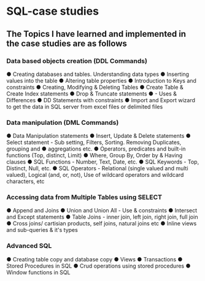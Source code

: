 # SQL-case studies
## The Topics I have learned and implemented in the case studies are as follows

### Data based objects creation (DDL Commands)
● Creating databases and tables. Understanding data types
● Inserting values into the table
● Altering table properties
● Introduction to Keys and constraints
● Creating, Modifying & Deleting Tables
● Create Table & Create Index statements
● Drop & Truncate statements
● - Uses & Differences
● DD Statements with constraints
● Import and Export wizard to get the data in SQL server from excel files or delimited files

### Data manipulation (DML Commands)
● Data Manipulation statements
● Insert, Update & Delete statements
● Select statement - Sub setting, Filters, Sorting. Removing Duplicates, grouping and
● aggregations etc.
● Operators, predicates and built-in functions (Top, distinct, Limit)
● Where, Group By, Order by & Having clauses
● SQL Functions - Number, Text, Date, etc.
● SQL Keywords - Top, Distinct, Null, etc.
● SQL Operators - Relational (single valued and multi valued), Logical (and, or, not), Use of 
wildcard operators and wildcard characters, etc

### Accessing data from Multiple Tables using SELECT
● Append and Joins
● Union and Union All - Use & constraints
● Intersect and Except statements
● Table Joins - inner join, left join, right join, full join
● Cross joins/ cartisian products, self joins, natural joins etc
● Inline views and sub-queries & it's types

### Advanced SQL
● Creating table copy and database copy
● Views
● Transactions
● Stored Procedures in SQL
● Crud operations using stored procedures
● Window functions in SQL
